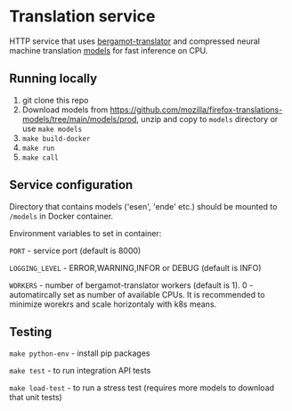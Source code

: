 # Translation service

HTTP service that uses [bergamot-translator](https://github.com/mozilla/bergamot-translator) and compressed neural machine translation [models](https://github.com/mozilla/firefox-translations-models) for fast inference on CPU.

## Running locally
1. git clone this repo
2. Download models from https://github.com/mozilla/firefox-translations-models/tree/main/models/prod, unzip and copy to `models` directory or use `make models`
3. `make build-docker`
4. `make run`
5. `make call`

## Service configuration

Directory that contains models ('esen', 'ende' etc.) should be mounted to `/models` in Docker container.

Environment variables to set in container:

`PORT` - service port (default is 8000)

`LOGGING_LEVEL` - ERROR,WARNING,INFOR or DEBUG (default is INFO)

`WORKERS` - number of bergamot-translator workers (default is 1). 0 - automatircally set as number of available CPUs.
It is recommended to minimize worekrs and scale horizontaly with k8s means.


## Testing

`make python-env` - install pip packages

`make test` - to run integration API tests

`make load-test` - to run a stress test (requires more models to download that unit tests)
